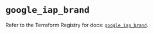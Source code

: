 # `google_iap_brand`

Refer to the Terraform Registry for docs: [`google_iap_brand`](https://registry.terraform.io/providers/hashicorp/google/6.21.0/docs/resources/iap_brand).
